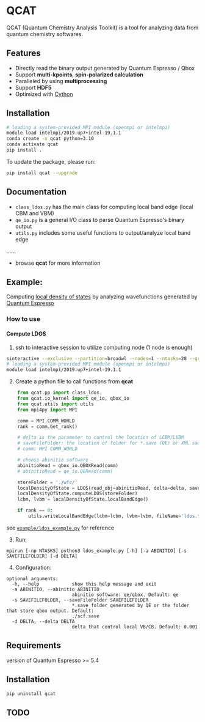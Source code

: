 # QCAT

QCAT (Quantum Chemistry Analysis Toolkit) is a tool for analyzing data from quantum chemistry softwares.

## Features
* Directly read the binary output generated by Quantum Espresso / Qbox
* Support **multi-kpoints**, **spin-polarized calculation**
* Paralleled by using **multiprocessing**
* Support **HDF5**
* Optimized with [Cython](https://github.com/cython/cython)

## Installation
```bash
# loading a system-provided MPI module (openmpi or intelmpi)
module load intelmpi/2019.up7+intel-19.1.1
conda create -n qcat python=3.10
conda activate qcat
pip install .
```
To update the package, please run:
```bash
pip install qcat --upgrade
```
## Documentation
* `class_ldos.py` has the main class for computing local band edge (local CBM and VBM)
* `qe_io.py` is a general I/O class to parse Quantum Espresso's binary output
* `utils.py` includes some useful functions to output/analyze local band edge

......
* browse **qcat** for more information

## Example:

Computing [local density of states](https://en.wikipedia.org/wiki/Density_of_states) by analyzing wavefunctions generated by [Quantum Espresso](https://www.quantum-espresso.org)

### How to use
#### Compute LDOS

1. ssh to interactive session to utilize computing node (1 node is enough)
```bash
sinteractive --exclusive --partition=broadwl --nodes=1 --ntasks=28 --gres=gpu:0 --time=2:00:00
# loading a system-provided MPI module (openmpi or intelmpi)
module load intelmpi/2019.up7+intel-19.1.1
```
2. Create a python file to call functions from **qcat**
```python
    from qcat.pp import class_ldos
    from qcat.io_kernel import qe_io, qbox_io
    from qcat.utils import utils
    from mpi4py import MPI

    comm = MPI.COMM_WORLD
    rank = comm.Get_rank()

    # delta is the parameter to control the location of LCBM/LVBM
    # saveFileFolder: the location of folder for *.save (QE) or XML sample and qbox.out (QBOX) 
    # comm: MPI COMM_WORLD

    # choose abinitio software
    abinitioRead = qbox_io.QBOXRead(comm)
    # abinitioRead = qe_io.QERead(comm)

    storeFolder = './wfc/'
    localDensityOfState = LDOS(read_obj=abinitioRead, delta=delta, saveFolder=saveFileFolder, comm=comm)
    localDensityOfState.computeLDOS(storeFolder)
    lcbm, lvbm = localDensityOfState.localBandEdge()

    if rank == 0:
        utils.writeLocalBandEdge(lcbm=lcbm, lvbm=lvbm, fileName='ldos.txt')
```
see [`example/ldos_example.py`](./example/ldos_example.py) for reference

3. Run:
```
mpirun [-np NTASKS] python3 ldos_example.py [-h] [-a ABINITIO] [-s SAVEFILEFOLDER] [-d DELTA]
```
4. Configuration:
```
optional arguments:
  -h, --help            show this help message and exit
  -a ABINITIO, --abinitio ABINITIO
                        abinitio software: qe/qbox. Default: qe
  -s SAVEFILEFOLDER, --saveFileFolder SAVEFILEFOLDER
                        *.save folder generated by QE or the folder that store qbox output. Default:
                        ./scf.save
  -d DELTA, --delta DELTA
                        delta that control local VB/CB. Default: 0.001
```

## Requirements
version of Quantum Espresso >= 5.4
## Installation
```bash
pip uninstall qcat
```

## TODO


